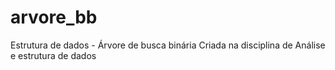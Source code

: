 # arvore_bb
Estrutura de dados - Árvore de busca binária
Criada na disciplina de Análise e estrutura de dados
